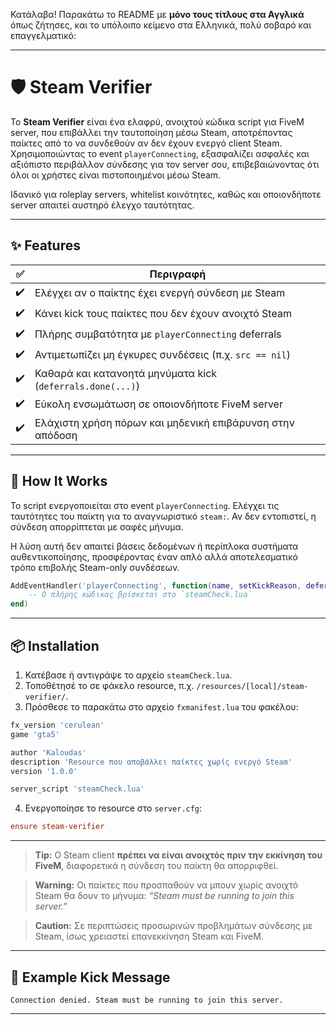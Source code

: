 Κατάλαβα! Παρακάτω το README με **μόνο τους τίτλους στα Αγγλικά** όπως ζήτησες, και το υπόλοιπο κείμενο στα Ελληνικά, πολύ σοβαρό και επαγγελματικό:

---

# 🛡️ Steam Verifier

Το **Steam Verifier** είναι ένα ελαφρύ, ανοιχτού κώδικα script για FiveM server, που επιβάλλει την ταυτοποίηση μέσω Steam, αποτρέποντας παίκτες από το να συνδεθούν αν δεν έχουν ενεργό client Steam. Χρησιμοποιώντας το event `playerConnecting`, εξασφαλίζει ασφαλές και αξιόπιστο περιβάλλον σύνδεσης για τον server σου, επιβεβαιώνοντας ότι όλοι οι χρήστες είναι πιστοποιημένοι μέσω Steam.

Ιδανικό για roleplay servers, whitelist κοινότητες, καθώς και οποιονδήποτε server απαιτεί αυστηρό έλεγχο ταυτότητας.

---

## ✨ Features

| ✅  | Περιγραφή                                                  |
| -- | ---------------------------------------------------------- |
| ✔️ | Ελέγχει αν ο παίκτης έχει ενεργή σύνδεση με Steam          |
| ✔️ | Κάνει kick τους παίκτες που δεν έχουν ανοιχτό Steam        |
| ✔️ | Πλήρης συμβατότητα με `playerConnecting` deferrals         |
| ✔️ | Αντιμετωπίζει μη έγκυρες συνδέσεις (π.χ. `src == nil`)     |
| ✔️ | Καθαρά και κατανοητά μηνύματα kick (`deferrals.done(...)`) |
| ✔️ | Εύκολη ενσωμάτωση σε οποιονδήποτε FiveM server             |
| ✔️ | Ελάχιστη χρήση πόρων και μηδενική επιβάρυνση στην απόδοση  |

---

## 🔧 How It Works

Το script ενεργοποιείται στο event `playerConnecting`. Ελέγχει τις ταυτότητες του παίκτη για το αναγνωριστικό `steam:`. Αν δεν εντοπιστεί, η σύνδεση απορρίπτεται με σαφές μήνυμα.

Η λύση αυτή δεν απαιτεί βάσεις δεδομένων ή περίπλοκα συστήματα αυθεντικοποίησης, προσφέροντας έναν απλό αλλά αποτελεσματικό τρόπο επιβολής Steam-only συνδέσεων.

```lua
AddEventHandler('playerConnecting', function(name, setKickReason, deferrals)
    -- Ο πλήρης κώδικας βρίσκεται στο `steamCheck.lua`
end)
```

---

## 📦 Installation

1. Κατέβασε ή αντιγράψε το αρχείο `steamCheck.lua`.
2. Τοποθέτησέ το σε φάκελο resource, π.χ. `/resources/[local]/steam-verifier/`.
3. Πρόσθεσε το παρακάτω στο αρχείο `fxmanifest.lua` του φακέλου:

```lua
fx_version 'cerulean'
game 'gta5'

author 'Kaloudas'
description 'Resource που αποβάλλει παίκτες χωρίς ενεργό Steam'
version '1.0.0'

server_script 'steamCheck.lua'
```

4. Ενεργοποίησε το resource στο `server.cfg`:

```cfg
ensure steam-verifier
```

---

> **Tip:**
> Ο Steam client **πρέπει να είναι ανοιχτός πριν την εκκίνηση του FiveM**, διαφορετικά η σύνδεση του παίκτη θα απορριφθεί.

> **Warning:**
> Οι παίκτες που προσπαθούν να μπουν χωρίς ανοιχτό Steam θα δουν το μήνυμα:
> *“Steam must be running to join this server.”*

> **Caution:**
> Σε περιπτώσεις προσωρινών προβλημάτων σύνδεσης με Steam, ίσως χρειαστεί επανεκκίνηση Steam και FiveM.

---

## 🧪 Example Kick Message

```
Connection denied. Steam must be running to join this server.
```

---
